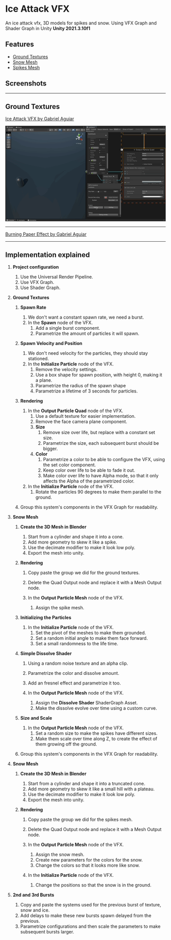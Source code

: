 # Ice Attack VFX
An ice attack vfx, 3D models for spikes and snow.
Using VFX Graph and Shader Graph in Unity **Unity 2021.3.10f1**

## Features

- [Ground Textures](#ground-textures)
- [Snow Mesh](#snow-mesh)
- [Spikes Mesh](#spikes-mesh)

## Screenshots

---
## Ground Textures

[Ice Attack VFX by Gabriel Aguiar](https://www.youtube.com/watch?v=gfOaGvNQ28U)

![Ground Textures](./docs/1-ground-textures.gif)

---

[Burning Paper Effect by Gabriel Aguiar](https://www.youtube.com/watch?v=fgJf-gNq-1k)

---

## Implementation explained

1. **Project configuration**

   1. Use the Universal Render Pipeline.
   1. Use VFX Graph.
   1. Use Shader Graph.

1. **Ground Textures**

    1. **Spawn Rate**
        1. We don't want a constant spawn rate, we need a burst.
        1. In the **Spawn** node of the VFX.
            1. Add a single burst component.
            1. Parametrize the amount of particles it will spawn.

    1. **Spawn Velocity and Position**
        1. We don't need velocity for the particles, they should stay stationed.
        1. In the **Initialize Particle** node of the VFX.
            1. Remove the velocity settings.
            1. Use a box shape for spawn position, with height 0, making it a plane.
            1. Parametrize the radius of the spawn shape
            1. Parametrize a lifetime of 3 seconds for particles.

    1. **Rendering**
        1. In the **Output Particle Quad** node of the VFX.
            1. Use a default texture for easier implementation.
            1. Remove the face camera plane component.
            1. **Size**
                1. Remove size over life, but replace with a constant set size.
                1. Parametrize the size, each subsequent burst should be bigger.
            1. **Color**
                1. Parametrize a color to be able to configure the VFX, using the set color component.
                1. Keep color over life to be able to fade it out.
                1. Make color over life to have Alpha mode, so that it only affects the Alpha of the parametrized color.
        1. In the **Initialize Particle** node of the VFX.
            1. Rotate the particles 90 degrees to make them parallel to the ground.

    1. Group this system's components in the VFX Graph for readability.

1. **Snow Mesh**

    1. **Create the 3D Mesh in Blender**
        1. Start from a cylinder and shape it into a cone.
        1. Add more geometry to skew it like a spike.
        1. Use the decimate modifier to make it look low poly.
        1. Export the mesh into unity.

    1. **Rendering**
        1. Copy paste the group we did for the ground textures.
        1. Delete the Quad Output node and replace it with a Mesh Output node.

        1. In the **Output Particle Mesh** node of the VFX.
            1. Assign the spike mesh.

    1. **Initializing the Particles**
        1. In the **Initialize Particle** node of the VFX.
            1. Set the pivot of the meshes to make them grounded.
            1. Set a random initial angle to make them face forward.
            1. Set a small randomness to the life time.

    1. **Simple Dissolve Shader**
        1. Using a random noise texture and an alpha clip.
        1. Parametrize the color and dissolve amount.
        1. Add an fresnel effect and parametrize it too.

        1. In the **Output Particle Mesh** node of the VFX.
            1. Assign the **Dissolve Shader** ShaderGraph Asset.
            1. Make the dissolve evolve over time using a custom curve.

    1. **Size and Scale**
        1. In the **Output Particle Mesh** node of the VFX.
            1. Set a random size to make the spikes have different sizes.
            1. Make them scale over time along Z, to create the effect of them growing off the ground.

    1. Group this system's components in the VFX Graph for readability.


1. **Snow Mesh**

    1. **Create the 3D Mesh in Blender**
        1. Start from a cylinder and shape it into a truncated cone.
        1. Add more geometry to skew it like a small hill with a plateau.
        1. Use the decimate modifier to make it look low poly.
        1. Export the mesh into unity.

    1. **Rendering**
        1. Copy paste the group we did for the spikes mesh.
        1. Delete the Quad Output node and replace it with a Mesh Output node.

        1. In the **Output Particle Mesh** node of the VFX.
            1. Assign the snow mesh.
            1. Create new parameters for the colors for the snow.
            1. Change the colors so that it looks more like snow.

        1. In the **Initialize Particle** node of the VFX.
            1. Change the positions so that the snow is in the ground.


1. **2nd and 3rd Bursts**
    1. Copy and paste the systems used for the previous burst of texture, snow and ice.
    1. Add delays to make these new bursts spawn delayed from the previous.
    1. Parametrize configurations and then scale the parameters to make subsequent bursts larger.
